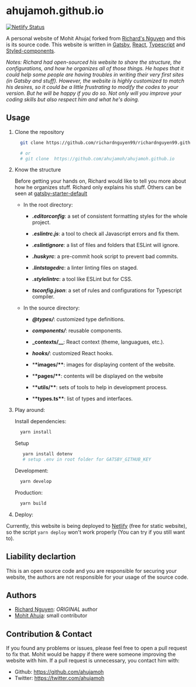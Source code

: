 # ahujamoh.github.io

[![Netlify Status](https://api.netlify.com/api/v1/badges/86736185-93d8-454a-b6d9-9f0d77687f40/deploy-status)](https://app.netlify.com/sites/richardnguyen99/deploys)

A personal website of Mohit Ahuja( forked from [Richard's Nguyen](https://github.com/richardnguyen99/richardnguyen99) and this is its source code. This website is written in [Gatsby](https://www.gatsbyjs.org/), [React](https://reactjs.org/), [Typescript](https://www.typescriptlang.org/) and [Styled-components](https://www.styled-components.com/).

_Notes: Richard had open-sourced his website to share the structure, the configurations, and how he organizes all of those things. He hopes that it could help some people are having troubles in writing their very first sites (in Gatsby and stuff). However, the website is highly customized to match his desires, so it could be a little frustrating to modify the codes to your version. But he will be happy if you do so. Not only will you improve your coding skills but also respect him and what he's doing._

## Usage

1. Clone the repository

   ```bash
     git clone https://github.com/richardnguyen99/richardnguyen99.github.io

     # or
     # git clone  https://github.com/ahujamoh/ahujamoh.github.io
   ```

2. Know the structure

   Before getting your hands on, Richard would like to tell you more about how he organizes stuff. Richard only explains his stuff. Others can be seen at [gatsby-starter-default](https://github.com/gatsbyjs/gatsby-starter-default)

   - In the root directory:

     - **_.editorconfig_**: a set of consistent formatting styles for the whole project.

     - **_.eslintrc.js_**: a tool to check all Javascript errors and fix them.

     - **_.eslintignore_**: a list of files and folders that ESLint will ignore.

     - **_.huskyrc_**: a pre-commit hook script to prevent bad commits.

     - **_.lintstagedrc_**: a linter linting files on staged.

     - **_.stylelintrc_**: a tool like ESLint but for CSS.

     - **_tsconfig.json_**: a set of rules and configurations for Typescript compiler.

   - In the source directory:

     - **_@types/_**: customized type definitions.

     - **_components/_**: reusable components.

     - **\_contexts/\_\_**: React context (theme, languagues, etc.).

     - **_hooks/_**: customized React hooks.

     - \***\*images/\*\***: images for displaying content of the website.

     - \***\*pages/\*\***: contents will be displayed on the website

     - \***\*utils/\*\***: sets of tools to help in development process.

     - \***\*types.ts\*\***: list of types and interfaces.

3. Play around:

   Install dependencies:
   ```bash
     yarn install
   ```

   Setup 
   ```bash
      yarn install dotenv
      # setup .env in root folder for GATSBY_GITHUB_KEY
   ```

   Development:

   ```bash
     yarn develop
   ```

   Production:

   ```bash
     yarn build
   ```

4. Deploy:

Currently, this website is being deployed to [Netlify](https://www.netlify.com/) (free for static website), so the script `yarn deploy` won't work properly (You can try if you still want to).

## Liability declartion

This is an open source code and you are responsible for securing your website, the authors are not responsible for your usage of the source code.

## Authors

- [Richard Nguyen](https://github.com/richardnguyen99): *ORIGINAL* author
- [Mohit Ahuja](https://github.com/ahujamoh): small contributor

## Contribution & Contact

If you found any problems or issues, please feel free to open a pull request to fix that. Mohit would be happy if there were someone improving the website with him. If a pull request is unnecessary, you contact him with:

- Github: <https://github.com/ahujamoh>
- Twitter: <https://twitter.com/ahujamoh>
